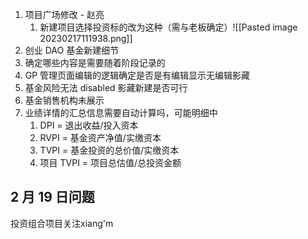 1. 项目广场修改 - 赵亮
	1. 新建项目选择投资标的改为这种（需与老板确定）![[Pasted image 20230217111938.png]]
3. 创业 DAO 基金新建细节
4. 确定哪些内容是需要随着阶段记录的
5. GP 管理页面编辑的逻辑确定是否是有编辑显示无编辑影藏
6. 基金风险无法 disabled 影藏新建是否可行
7. 基金销售机构未展示
8. 业绩详情的汇总信息需要自动计算吗，可能明细中
	1. DPI = 退出收益/投入资本
	2. RVPI = 基金资产净值/实缴资本
	3. TVPI = 基金投资的总价值/实缴资本
	4. 项目 TVPI = 项目总估值/总投资金额

## 2 月 19 日问题
投资组合项目关注xiang'm
